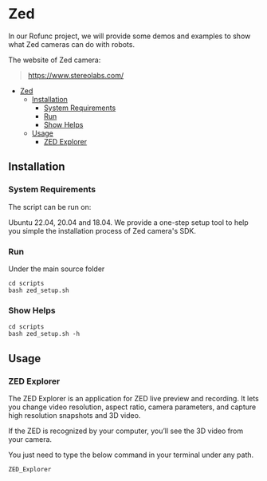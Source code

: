 # Zed

In our Rofunc project, we will provide some demos and examples to show what Zed cameras can do with robots.

The website of Zed camera: 
> https://www.stereolabs.com/

- [Zed](#zed)
  - [Installation](#installation)
    - [System Requirements](#system-requirements)
    - [Run](#run)
    - [Show Helps](#show-helps)
  - [Usage](#usage)
    - [ZED Explorer](#zed-explorer)

##  Installation

### System Requirements
The script can be run on:

Ubuntu 22.04, 20.04 and 18.04.
We provide a one-step setup tool to help you simple the installation process of Zed camera's SDK.

### Run
Under the main source folder 
```shell
cd scripts
bash zed_setup.sh
```

### Show Helps
```shell
cd scripts
bash zed_setup.sh -h
```
## Usage
### ZED Explorer
The ZED Explorer is an application for ZED live preview and recording. It lets you change video resolution, aspect ratio, camera parameters, and capture high resolution snapshots and 3D video.

If the ZED is recognized by your computer, you’ll see the 3D video from your camera.

You just need to type the below command in your terminal under any path.
```shell
ZED_Explorer
```